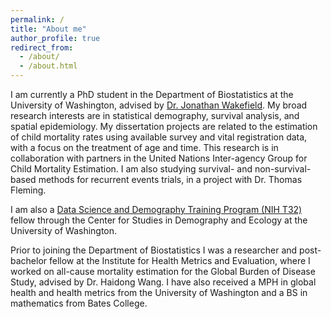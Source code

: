 ```yaml
---
permalink: /
title: "About me"
author_profile: true
redirect_from: 
  - /about/
  - /about.html
---
```


I am currently a PhD student in the Department of Biostatistics at the University of Washington, advised by [Dr. Jonathan Wakefield](https://faculty.washington.edu/jonno/index.html). My broad research interests are in statistical demography, survival analysis, and spatial epidemiology. My dissertation projects are related to the estimation of child mortality rates using available survey and vital registration data, with a focus on the treatment of age and time. This research is in collaboration with partners in the United Nations Inter-agency Group for Child Mortality Estimation. I am also studying survival- and non-survival-based methods for recurrent events trials, in a project with Dr. Thomas Fleming.

I am also a [Data Science and Demography Training Program (NIH T32)](https://csde.washington.edu/training/fellowship-funding/data-science-demography-population-health-training/) fellow through the Center for Studies in Demography and Ecology at the University of Washington.

Prior to joining the Department of Biostatistics I was a researcher and post-bachelor fellow at the Institute for Health Metrics and Evaluation, where I worked on all-cause mortality estimation for the Global Burden of Disease Study, advised by Dr. Haidong Wang. I have also received a MPH in global health and health metrics from the University of Washington and a BS in mathematics from Bates College.